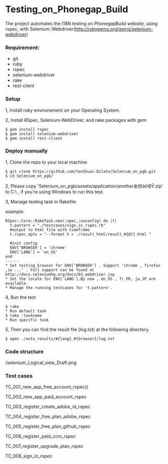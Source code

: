 Testing_on_Phonegap_Build
===============
The project automates the I18N testing on PhonegapBuild website, using rspec, with Selenium::Webdriver(http://rubygems.org/gems/selenium-webdriver) 

### Requirement:

- git
- ruby
- rspec
- selenium-webdriver
- rake
- rest-client

### Setup

1, Install ruby environement on your Operating System. 

2, Install RSpec, Selenium-WebDriver, and rake packages with gem

    $ gem install rspec
	$ gem install selenium-webdriver
	$ gem install rest-client

### Deploy manually 

1, Clone the repo to your local machine
	
	$ git clone https://github.com/YanShuai-Dilato/Selenium_on_pgb.git
	$ cd Selenium_on_pgb/

2, Please copy 'Selenium_on_pgb/assets/application/anotherあ你äōҾӲ.zip' to C:\ , if you're using Windows to run this test. 


3, Manage testing task in Rakefile

   example:
	
    RSpec::Core::RakeTask.new(:spec,:osconfig) do |t|
      t.pattern = "./testcases/sign_in_rspec.rb"  
      #output to html file with timeframe
      t.rspec_opts = "--format h > ./result_html/result_#{@t}.html "
      
	  #init config
      ENV['BROWSER'] = 'chrome'
      ENV['LANG'] = 'en_US'
    end
    ------
    * Set testing browser for ENV['BROWSER'] . Support 'chrome , firefox ,ie ...' . Full support can be found at http://docs.seleniumhq.org/docs/03_webdriver.jsp
    * Set the locale for ENV['LANG'].By now , en_US , fr_FR, ja_JP are available.
    * Manage the running testcases for 't.pattern'.
    
4, Run the test 
	
	$ rake
	* Run default task
	$ rake :taskname
	* Run specific task
	

	
5, Then you can find the result file (log.txt) at the following directory. 
	
	$ open ./auto_results/#{lang}_#{browser}/log.txt
	
	

### Code structure
<root>/selenium_Logical_view_Draft.png


### Test cases 


TC_001_new_app_free_account_rspec()

TC_002_new_app_paid_account_rspec

TC_003_register_create_adobe_id_rspec

TC_004_register_free_plan_adobe_rspec

TC_005_register_free_plan_github_rspec

TC_006_register_paid_ccm_rspec

TC_007_register_upgrade_plan_rspec

TC_008_sign_in_rspec

